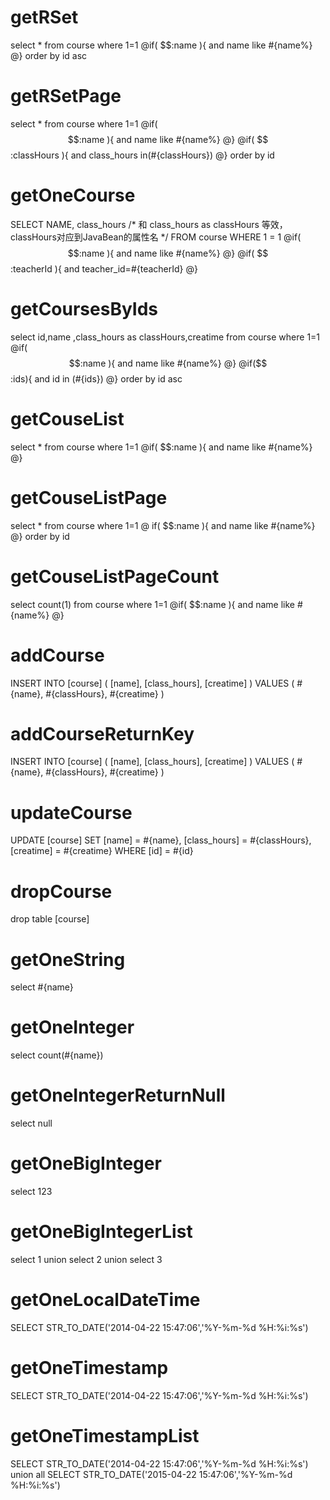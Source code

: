 getRSet
====
select * from course where 1=1 
@if( $$:name ){ 
and name like #{name%} 
@} 
order by id asc

getRSetPage
====
select * from course where 1=1 
@if( $$:name ){ 
and name like #{name%}
@}
@if( $$:classHours ){ 
and class_hours in(#{classHours})
@} 
order by id

getOneCourse
===
SELECT NAME, class_hours 
/* 和 class_hours as classHours 等效，classHours对应到JavaBean的属性名 */ 
FROM course WHERE 1 = 1 
@if( $$:name ){ 
and name like #{name%} 
@} 
@if( $$:teacherId ){ 
and teacher_id=#{teacherId}
@}

getCoursesByIds
===
select id,name ,class_hours as classHours,creatime from course where 1=1 
@if( $$:name ){  
and name like #{name%} 
@} 
@if($$:ids){ 
and id in (#{ids})
@} 
order by id asc

getCouseList
====
select * from course where 1=1 
@if( $$:name ){ 
and name like #{name%} 
@}

getCouseListPage
====
select * from course where 1=1 
@ if( $$:name ){ 
and name like #{name%} 
@}
order by id

getCouseListPageCount
====
select count(1) from course where 1=1 
@if( $$:name ){
and name like #{name%}
@}


addCourse
====
INSERT INTO [course] (
[name],
[class_hours],
[creatime]
)
VALUES
(
#{name},
#{classHours},
#{creatime}
)


addCourseReturnKey
====
INSERT INTO [course] (
[name],
[class_hours],
[creatime]
)
VALUES
(
#{name},
#{classHours},
#{creatime}
)

updateCourse
====
UPDATE
[course]
SET
[name] = #{name},
[class_hours] = #{classHours},
[creatime] = #{creatime} WHERE [id] = #{id}

dropCourse
====
drop table [course]

getOneString
===
select #{name}

getOneInteger
===
select count(#{name})

getOneIntegerReturnNull
===
select null

getOneBigInteger
===
select 123

getOneBigIntegerList
===
select 1 union select 2 union select 3

getOneLocalDateTime
===
SELECT STR_TO_DATE('2014-04-22 15:47:06','%Y-%m-%d %H:%i:%s')

getOneTimestamp
===
SELECT STR_TO_DATE('2014-04-22 15:47:06','%Y-%m-%d %H:%i:%s')

getOneTimestampList
===
SELECT STR_TO_DATE('2014-04-22 15:47:06','%Y-%m-%d %H:%i:%s')
union all SELECT STR_TO_DATE('2015-04-22 15:47:06','%Y-%m-%d %H:%i:%s')

